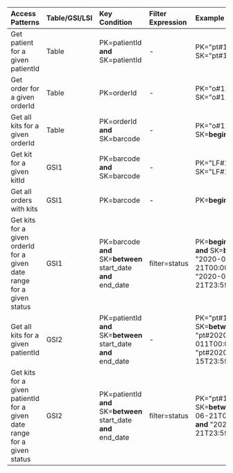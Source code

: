 | Access Patterns |Table/GSI/LSI|Key Condition|Filter Expression| Example|
| :---        | :---         | :---     | :---    |:---|
|Get patient for a given patientId|Table|PK=patientId **and** SK=patientId|-|PK="pt#12345" **and** SK="pt#12345"|
|Get order for a given orderId|Table|PK=orderId|-|PK="o#12345" **and** SK="o#12345"|
|Get all kits for a given orderId|Table|PK=orderId **and** SK=barcode|-|PK="o#12345" **and** SK=**begins_with**"LF#"|
|Get kit for a given kitId|GSI1|PK=barcode **and** SK=barcode|-|PK="LF#12345" **and** SK="LF#12345"|
|Get all orders with kits|GSI1|PK=barcode|-|PK=**begins_with**"LF#"|
|Get kits for a given orderId for a given date range for a given status|GSI1|PK=barcode **and** SK=**between** start_date **and** end_date|filter=status|PK=**begins_with**"LF#" **and** SK=**between** "2020-06-21T00:00:00" **and** "2020-06-21T23:59:00"|
|Get all kits for a given patientId|GSI2|PK=patientId **and** SK=**between** start_date **and** end_date|-|PK="pt#12345" **and** SK=**between** "pt#2020-06-011T00:00:00" and "pt#2020-06-15T23:59:00"|
|Get kits for a given patientId for a given date range for a given status|GSI2|PK=patientId **and** SK=**between** start_date **and** end_date|filter=status|PK="pt#12345" **and** SK=**between** "2020-06-21T00:00:00" **and** "2020-06-21T23:59:00"|

